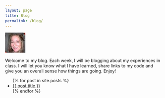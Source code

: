 ```yaml
---
layout: page
title: Blog
permalink: /blog/
---
```


![Alt text](/img/JessicaRaines.jpg "Optional title")

Welcome to my blog. Each week, I will be blogging about my experiences in class. I will let you know what I have learned, share links to my code and give you an overall sense how things are going. Enjoy!

<ul>
  {% for post in site.posts %}
    <li>
      <a href="{{ post.url }}">{{ post.title }}</a>
    </li>
  {% endfor %}
</ul>
